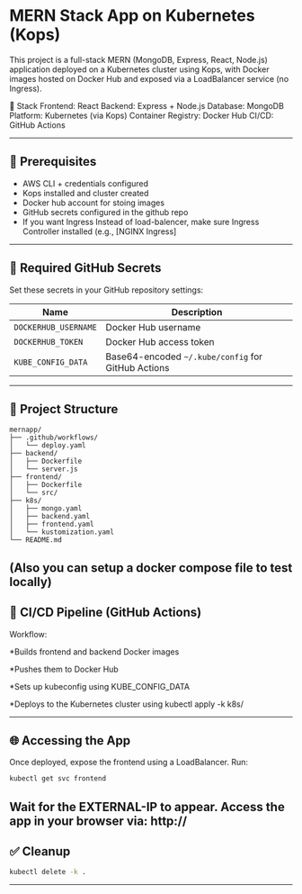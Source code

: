# MERN Stack App on Kubernetes (Kops)

This project is a full-stack MERN (MongoDB, Express, React, Node.js) application deployed on a Kubernetes cluster using Kops, with Docker images hosted on Docker Hub and exposed via a LoadBalancer service (no Ingress).

🧱 Stack
Frontend: React
Backend: Express + Node.js 
Database: MongoDB
Platform: Kubernetes (via Kops)
Container Registry: Docker Hub
CI/CD: GitHub Actions

---

## 🔧 Prerequisites

* AWS CLI + credentials configured
* Kops installed and cluster created
* Docker hub account for stoing images
* GitHub secrets configured in the github repo
* If you want Ingress Instead of load-balencer, make sure Ingress Controller installed (e.g., [NGINX Ingress]

---


## 🔐 Required GitHub Secrets
Set these secrets in your GitHub repository settings:

| Name                 | Description                                                         |
| -------------------- | ------------------------------------------------------------------- |
| `DOCKERHUB_USERNAME` | Docker Hub username                                                 |
| `DOCKERHUB_TOKEN`    | Docker Hub access token
| `KUBE_CONFIG_DATA`   | Base64-encoded `~/.kube/config` for GitHub Actions                  |


---


## 📁 Project Structure

```
mernapp/
├── .github/workflows/  
│   └── deploy.yaml
├── backend/
│   ├── Dockerfile
│   └── server.js
├── frontend/
│   ├── Dockerfile
│   └── src/
├── k8s/
│   ├── mongo.yaml
│   ├── backend.yaml
│   ├── frontend.yaml
│   └── kustomization.yaml
└── README.md
```
(Also you can setup a docker compose file to test locally)
---

## 🚀 CI/CD Pipeline (GitHub Actions)

Workflow:

*Builds frontend and backend Docker images

*Pushes them to Docker Hub

*Sets up kubeconfig using KUBE_CONFIG_DATA

*Deploys to the Kubernetes cluster using kubectl apply -k k8s/


---


## 🌐 Accessing the App

Once deployed, expose the frontend using a LoadBalancer. Run:

```bash
kubectl get svc frontend

```
Wait for the EXTERNAL-IP to appear. Access the app in your browser via: http://<EXTERNAL-IP>
---

## ✅ Cleanup

```bash
kubectl delete -k .
```

---
